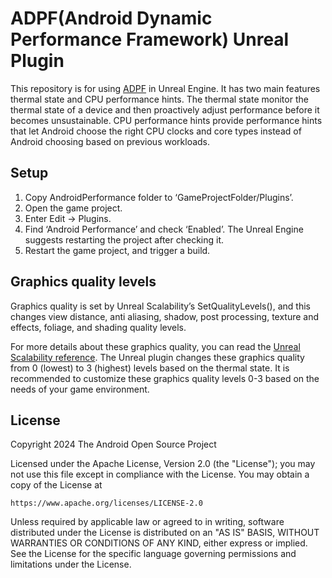 # ADPF(Android Dynamic Performance Framework) Unreal Plugin

This repository is for using [ADPF](https://developer.android.com/games/optimize/adpf) in Unreal Engine.
It has two main features thermal state and CPU performance hints. The thermal state monitor the thermal state of a device and then proactively adjust performance before it becomes unsustainable. CPU performance hints provide performance hints that let Android choose the right CPU clocks and core types instead of Android choosing based on previous workloads.

## Setup
1. Copy AndroidPerformance folder to ‘GameProjectFolder/Plugins’.
2. Open the game project.
3. Enter Edit → Plugins.
4. Find ‘Android Performance’ and check ‘Enabled’. The Unreal Engine suggests restarting the project after checking it.
5. Restart the game project, and trigger a build.

## Graphics quality levels
Graphics quality is set by Unreal Scalability’s SetQualityLevels(), and this changes view distance, anti aliasing, shadow, post processing, texture and effects, foliage, and shading quality levels. 

For more details about these graphics quality, you can read the [Unreal Scalability reference](https://docs.unrealengine.com/4.27/en-US/TestingAndOptimization/PerformanceAndProfiling/Scalability/ScalabilityReference/). The Unreal plugin changes these graphics quality from 0 (lowest) to 3 (highest) levels based on the thermal state. It is recommended to customize these graphics quality levels 0-3 based on the needs of your game environment.

## License

Copyright 2024 The Android Open Source Project

Licensed under the Apache License, Version 2.0 (the "License");
you may not use this file except in compliance with the License.
You may obtain a copy of the License at

    https://www.apache.org/licenses/LICENSE-2.0

Unless required by applicable law or agreed to in writing, software
distributed under the License is distributed on an "AS IS" BASIS,
WITHOUT WARRANTIES OR CONDITIONS OF ANY KIND, either express or implied.
See the License for the specific language governing permissions and
limitations under the License.
